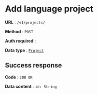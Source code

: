 # Add language project

**URL** : `/v1/projects/`

**Method** : `POST`

**Auth required** :

**Data type** : [`Project`](project.md)

## Success response

**Code** : `200 OK`

**Data content** : `id: String`
